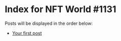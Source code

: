 # Index for NFT World #1131
Posts will be displayed in the order below:

- [Your first post](./001-first.md)


